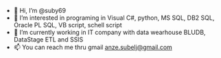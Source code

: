 - 👋 Hi, I’m @suby69
- 👀 I’m interested in programing in Visual C#, python, MS SQL, DB2 SQL, Oracle PL SQL, VB script, schell script
- 🌱 I’m currently working in IT company with data wearhouse BLUDB, DataStage ETL and SSIS
- 📫 You can reach me thru gmail anze.subelj@gmail.com

